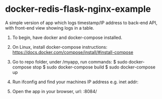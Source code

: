 # docker-redis-flask-nginx-example
A simple version of app which logs timestamp/IP address to back-end API, with front-end view showing logs in a table.

1. To begin, have docker and docker-compose installed. 

2. On Linux, install docker-compose instructions:
https://docs.docker.com/compose/install/#install-compose

3. Go to repo folder, under /myapp, run commands:
$ sudo docker-compose stop
$ sudo docker-compose build
$ sudo docker-compose up

4. Run ifconfig and find your machines IP address e.g. inet addr: <example ip>

5. Open the app in your browser, url: <example ip>:8084/

